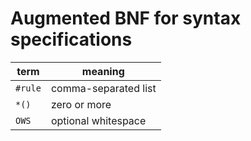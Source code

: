 # Augmented BNF for syntax specifications

| term    | meaning              |
| ------- | -------------------- |
| `#rule` | comma-separated list |
| `*()`   | zero or more         |
| `OWS`   | optional whitespace  |
